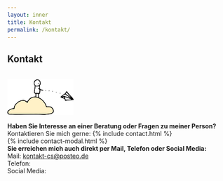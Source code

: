 ```yaml
---
layout: inner
title: Kontakt
permalink: /kontakt/
---
```

## Kontakt 
<br>
<img src="https://raw.githubusercontent.com/carolinschneider/carolinschneider.github.io/master/img/Kontakt.png" alt="" style="float:center;width:30%;">

**Haben Sie Interesse an einer Beratung oder Fragen zu meiner Person?** <br>
Kontaktieren Sie mich gerne: 
{% include contact.html %} <br>
{% include contact-modal.html %}
<br>
**Sie erreichen mich auch direkt per Mail, Telefon oder Social Media:** <br>
Mail: kontakt-cs@posteo.de <br>
Telefon: <br>
Social Media: <br>
